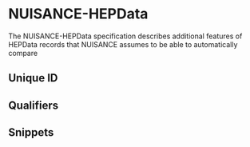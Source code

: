 # NUISANCE-HEPData

The NUISANCE-HEPData specification describes additional features of HEPData records that NUISANCE assumes to be able to automatically compare

## Unique ID

## Qualifiers

## Snippets
